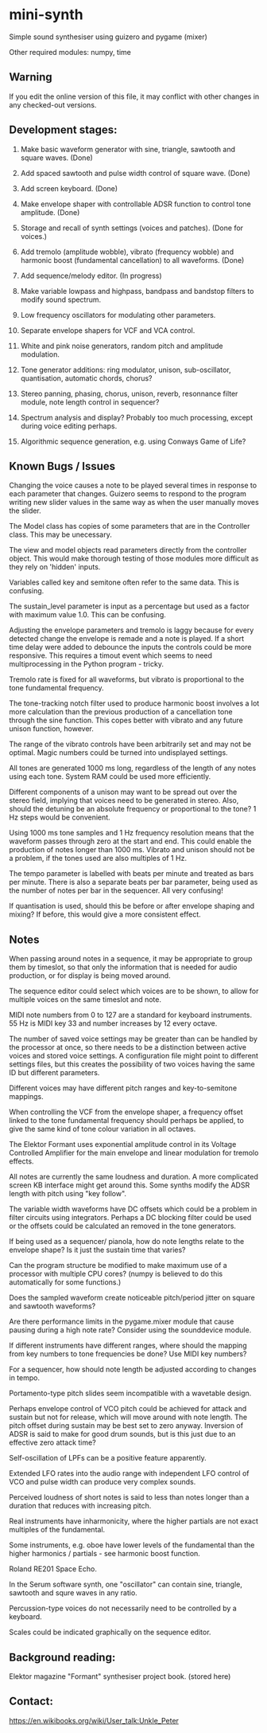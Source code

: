 # mini-synth

Simple sound synthesiser using guizero and pygame (mixer)

Other required modules: numpy, time

## Warning

If you edit the online version of this file, it may conflict with other changes in any checked-out versions.

## Development stages:

1. Make basic waveform generator with sine, triangle, sawtooth and square waves. (Done)

2. Add spaced sawtooth and pulse width control of square wave. (Done)

3. Add screen keyboard. (Done)

4. Make envelope shaper with controllable ADSR function to control tone amplitude. (Done)

5. Storage and recall of synth settings (voices and patches). (Done for voices.)

6. Add tremolo (amplitude wobble), vibrato (frequency wobble) and harmonic boost (fundamental cancellation)
   to all waveforms. (Done)

7. Add sequence/melody editor. (In progress)

8. Make variable lowpass and highpass, bandpass and bandstop filters to modify sound spectrum.

9. Low frequency oscillators for modulating other parameters.

10. Separate envelope shapers for VCF and VCA control.

11. White and pink noise generators, random pitch and amplitude modulation.

12. Tone generator additions: ring modulator, unison, sub-oscillator, quantisation, automatic chords, chorus?

13. Stereo panning, phasing, chorus, unison, reverb, resonnance filter module,
    note length control in sequencer?

14. Spectrum analysis and display? Probably too much processing, except during voice editing perhaps.

15. Algorithmic sequence generation, e.g. using Conways Game of Life?

## Known Bugs / Issues

Changing the voice causes a note to be played several times in response to each parameter that changes. Guizero seems
to respond to the program writing new slider values in the same way as when the user manually moves the slider.

The Model class has copies of some parameters that are in the Controller class. This may be unecessary.

The view and model objects read parameters directly from the controller object. This would make thorough testing
of those modules more difficult as they rely on 'hidden' inputs.

Variables called key and semitone often refer to the same data. This is confusing.

The sustain_level parameter is input as a percentage but used as a factor with maximum value 1.0. This can be
confusing.

Adjusting the envelope parameters and tremolo is laggy because for every detected change the envelope is remade and
a note is played. If a short time delay were added to debounce the inputs the controls could be more responsive. This
requires a timout event which seems to need multiprocessing in the Python program - tricky.

Tremolo rate is fixed for all waveforms, but vibrato is proportional to the tone fundamental frequency.

The tone-tracking notch filter used to produce harmonic boost involves a lot more calculation than the previous production
of a cancellation tone through the sine function. This copes better with vibrato and any future unison function, however.

The range of the vibrato controls have been arbitrarily set and may not be optimal. Magic numbers could be turned
into undisplayed settings.

All tones are generated 1000 ms long, regardless of the length of any notes using each tone. System RAM could be used more
efficiently.

Different components of a unison may want to be spread out over the stereo field, implying that voices need to be generated
in stereo. Also, should the detuning be an absolute frequency or proportional to the tone? 1 Hz steps would be convenient.

Using 1000 ms tone samples and 1 Hz frequency resolution means that the waveform passes through zero at the start and end. This
could enable the production of notes longer than 1000 ms. Vibrato and unison should not be a problem, if the tones used are
also multiples of 1 Hz.

The tempo parameter is labelled with beats per minute and treated as bars per minute. There is also a separate beats per bar
parameter, being used as the number of notes per bar in the sequencer. All very confusing!

If quantisation is used, should this be before or after envelope shaping and mixing? If before, this would give a more consistent
effect.

## Notes

When passing around notes in a sequence, it may be appropriate to group them by timeslot, so that only the information
that is needed for audio production, or for display is being moved around.

The sequence editor could select which voices are to be shown, to allow for multiple voices on the same timeslot and note.

MIDI note numbers from 0 to 127 are a standard for keyboard instruments. 55 Hz is MIDI key 33 and number increases
by 12 every octave.

The number of saved voice settings may be greater than can be handled by the processor at once, so there needs
to be a distinction between active voices and stored voice settings. A configuration file might point to
different settings files, but this creates the possibility of two voices having the same ID but different
parameters.

Different voices may have different pitch ranges and key-to-semitone mappings.

When controlling the VCF from the envelope shaper, a frequency offset linked to the tone fundamental frequency
should perhaps be applied, to give the same kind of tone colour variation in all octaves.

The Elektor Formant uses exponential amplitude control in its Voltage Controlled Amplifier for the main envelope
and linear modulation for tremolo effects.

All notes are currently the same loudness and duration. A more complicated screen KB interface might get around this.
Some synths modify the ADSR length with pitch using "key follow". 

The variable width waveforms have DC offsets which could be a problem in filter circuits using integrators.
Perhaps a DC blocking filter could be used or the offsets could be calculated an removed in the tone generators.

If being used as a sequencer/ pianola, how do note lengths relate to the envelope shape? Is it just the sustain
time that varies?

Can the program structure be modified to make maximum use of a processor with multiple CPU cores? (numpy is
believed to do this automatically for some functions.)

Does the sampled waveform create noticeable pitch/period jitter on square and sawtooth waveforms?

Are there performance limits in the pygame.mixer module that cause pausing during a high note rate? Consider using the
sounddevice module.

If different instruments have different ranges, where should the mapping from key numbers to tone frequencies be done?
Use MIDI key numbers?

For a sequencer, how should note length be adjusted according to changes in tempo.

Portamento-type pitch slides seem incompatible with a wavetable design.

Perhaps envelope control of VCO pitch could be achieved for attack and sustain but not for release, which will move
around with note length. The pitch offset during sustain may be best set to zero anyway. Inversion of ADSR is said to make
for good drum sounds, but is this just due to an effective zero attack time?

Self-oscillation of LPFs can be a positive feature apparently.

Extended LFO rates into the audio range with independent LFO control of VCO and pulse width can produce very complex sounds.

Perceived loudness of short notes is said to less than notes longer than a duration that reduces with increasing pitch.

Real instruments have inharmonicity, where the higher partials are not exact multiples of the fundamental.

Some instruments, e.g. oboe have lower levels of the fundamental than the higher harmonics / partials - see harmonic boost function.

Roland RE201 Space Echo.

In the Serum software synth, one "oscillator" can contain sine, triangle, sawtooth and squre waves in any ratio.

Percussion-type voices do not necessarily need to be controlled by a keyboard.

Scales could be indicated graphically on the sequence editor.

## Background reading:

Elektor magazine "Formant" synthesiser project book. (stored here)

## Contact:

https://en.wikibooks.org/wiki/User_talk:Unkle_Peter

